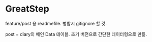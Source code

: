 # GreatStep

feature/post 용 readmefile. 병합시 gitignore 할 것.

post = diary의 메인 Data 테이블. 초기 버전으로 간단한 데이터형으로 만듦.
